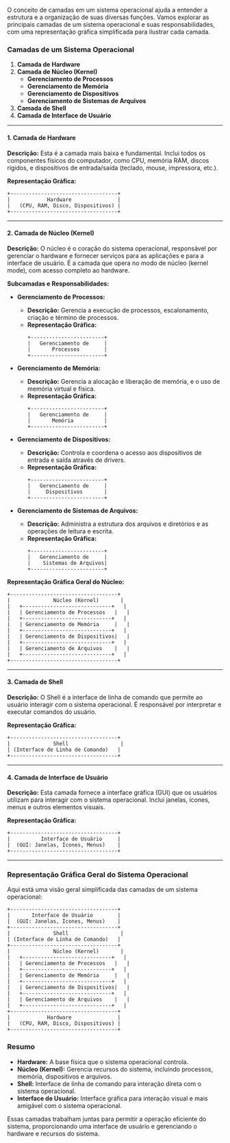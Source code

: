 O conceito de camadas em um sistema operacional ajuda a entender a estrutura e a organização de suas diversas funções. Vamos explorar as principais camadas de um sistema operacional e suas responsabilidades, com uma representação gráfica simplificada para ilustrar cada camada.

### **Camadas de um Sistema Operacional**

1. **Camada de Hardware**
2. **Camada de Núcleo (Kernel)**
   - **Gerenciamento de Processos**
   - **Gerenciamento de Memória**
   - **Gerenciamento de Dispositivos**
   - **Gerenciamento de Sistemas de Arquivos**
3. **Camada de Shell**
4. **Camada de Interface de Usuário**

---

#### **1. Camada de Hardware**

**Descrição:** Esta é a camada mais baixa e fundamental. Inclui todos os componentes físicos do computador, como CPU, memória RAM, discos rígidos, e dispositivos de entrada/saída (teclado, mouse, impressora, etc.).

**Representação Gráfica:**
```
+-----------------------------------+
|            Hardware               |
|   (CPU, RAM, Disco, Dispositivos) |
+-----------------------------------+
```

---

#### **2. Camada de Núcleo (Kernel)**

**Descrição:** O núcleo é o coração do sistema operacional, responsável por gerenciar o hardware e fornecer serviços para as aplicações e para a interface de usuário. É a camada que opera no modo de núcleo (kernel mode), com acesso completo ao hardware.

**Subcamadas e Responsabilidades:**

- **Gerenciamento de Processos:**
  - **Descrição:** Gerencia a execução de processos, escalonamento, criação e término de processos.
  - **Representação Gráfica:**
    ```
    +------------------------+
    |   Gerenciamento de     |
    |       Processos        |
    +------------------------+
    ```

- **Gerenciamento de Memória:**
  - **Descrição:** Gerencia a alocação e liberação de memória, e o uso de memória virtual e física.
  - **Representação Gráfica:**
    ```
    +------------------------+
    |   Gerenciamento de     |
    |       Memória          |
    +------------------------+
    ```

- **Gerenciamento de Dispositivos:**
  - **Descrição:** Controla e coordena o acesso aos dispositivos de entrada e saída através de drivers.
  - **Representação Gráfica:**
    ```
    +------------------------+
    |   Gerenciamento de     |
    |     Dispositivos       |
    +------------------------+
    ```

- **Gerenciamento de Sistemas de Arquivos:**
  - **Descrição:** Administra a estrutura dos arquivos e diretórios e as operações de leitura e escrita.
  - **Representação Gráfica:**
    ```
    +------------------------+
    |   Gerenciamento de     |
    |    Sistemas de Arquivos|
    +------------------------+
    ```

**Representação Gráfica Geral do Núcleo:**
```
+-----------------------------------+
|              Núcleo (Kernel)       |
|   +-----------------------------+   |
|   | Gerenciamento de Processos   |   |
|   +-----------------------------+   |
|   | Gerenciamento de Memória     |   |
|   +-----------------------------+   |
|   | Gerenciamento de Dispositivos|   |
|   +-----------------------------+   |
|   | Gerenciamento de Arquivos    |   |
|   +-----------------------------+   |
+-----------------------------------+
```

---

#### **3. Camada de Shell**

**Descrição:** O Shell é a interface de linha de comando que permite ao usuário interagir com o sistema operacional. É responsável por interpretar e executar comandos do usuário.

**Representação Gráfica:**
```
+-----------------------------------+
|              Shell                 |
| (Interface de Linha de Comando)   |
+-----------------------------------+
```

---

#### **4. Camada de Interface de Usuário**

**Descrição:** Esta camada fornece a interface gráfica (GUI) que os usuários utilizam para interagir com o sistema operacional. Inclui janelas, ícones, menus e outros elementos visuais.

**Representação Gráfica:**
```
+-----------------------------------+
|          Interface de Usuário     |
|  (GUI: Janelas, Ícones, Menus)    |
+-----------------------------------+
```

---

### **Representação Gráfica Geral do Sistema Operacional**

Aqui está uma visão geral simplificada das camadas de um sistema operacional:

```
+-----------------------------------+
|       Interface de Usuário        |
|  (GUI: Janelas, Ícones, Menus)    |
+-----------------------------------+
|              Shell                 |
| (Interface de Linha de Comando)   |
+-----------------------------------+
|              Núcleo (Kernel)       |
|   +-----------------------------+   |
|   | Gerenciamento de Processos   |   |
|   +-----------------------------+   |
|   | Gerenciamento de Memória     |   |
|   +-----------------------------+   |
|   | Gerenciamento de Dispositivos|   |
|   +-----------------------------+   |
|   | Gerenciamento de Arquivos    |   |
|   +-----------------------------+   |
+-----------------------------------+
|            Hardware               |
|   (CPU, RAM, Disco, Dispositivos) |
+-----------------------------------+
```

### **Resumo**

- **Hardware:** A base física que o sistema operacional controla.
- **Núcleo (Kernel):** Gerencia recursos do sistema, incluindo processos, memória, dispositivos e arquivos.
- **Shell:** Interface de linha de comando para interação direta com o sistema operacional.
- **Interface de Usuário:** Interface gráfica para interação visual e mais amigável com o sistema operacional.

Essas camadas trabalham juntas para permitir a operação eficiente do sistema, proporcionando uma interface de usuário e gerenciando o hardware e recursos do sistema.

